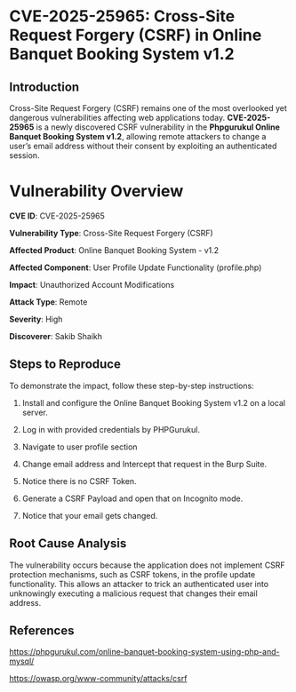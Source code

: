 # CVE-2025-25965: Cross-Site Request Forgery (CSRF) in Online Banquet Booking System v1.2

##  Introduction

Cross-Site Request Forgery (CSRF) remains one of the most overlooked yet dangerous vulnerabilities affecting web applications today. **CVE-2025-25965** is a newly discovered CSRF vulnerability in the **Phpgurukul Online Banquet Booking System v1.2**, allowing remote attackers to change a user’s email address without their consent by exploiting an authenticated session.

# Vulnerability Overview

**CVE ID**: CVE-2025-25965

**Vulnerability Type**: Cross-Site Request Forgery (CSRF)

**Affected Product**: Online Banquet Booking System - v1.2

**Affected Component**: User Profile Update Functionality (profile.php)

**Impact**: Unauthorized Account Modifications

**Attack Type**: Remote

**Severity**: High

**Discoverer**: Sakib Shaikh

## Steps to Reproduce

To demonstrate the impact, follow these step-by-step instructions:

1. Install and configure the Online Banquet Booking System v1.2 on a local server.

2. Log in with provided credentials by PHPGurukul.

3. Navigate to user profile section

4. Change email address and Intercept that request in the Burp Suite.

5. Notice there is no CSRF Token.

6. Generate a CSRF Payload and open that on Incognito mode.

6. Notice that your email gets changed.

## Root Cause Analysis

The vulnerability occurs because the application does not implement CSRF protection mechanisms, such as CSRF tokens, in the profile update functionality. This allows an attacker to trick an authenticated user into unknowingly executing a malicious request that changes their email address.


## References

https://phpgurukul.com/online-banquet-booking-system-using-php-and-mysql/

https://owasp.org/www-community/attacks/csrf

